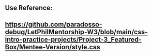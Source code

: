 ## Use Reference:

## https://github.com/paradosso-debug/LetPhilMentorship-W3/blob/main/css-intro-practice-projects/Project-3_Featured-Box/Mentee-Version/style.css